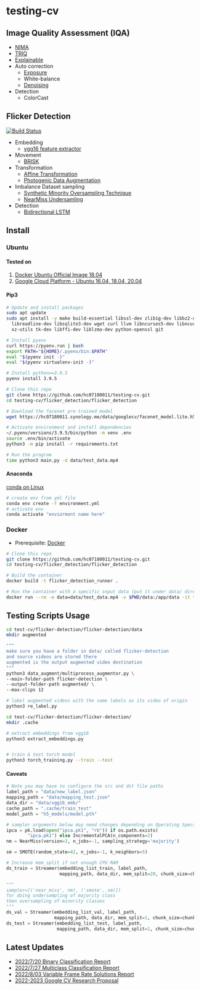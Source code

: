 # testing-cv

## Image Quality Assessment (IQA)

* [NIMA](https://github.com/idealo/image-quality-assessment)
* [TRIQ](https://github.com/junyongyou/triq)
* [Explainable](https://github.com/marcotcr/lime)
* Auto correction
  * [Exposure](https://github.com/mahmoudnafifi/Exposure_Correction)
  * White-balance
  * [Denoising](https://github.com/swz30/MPRNet)
* Detection
  * ColorCast

## Flicker Detection

[![Build Status](https://app.travis-ci.com/hc07180011/testing-cv.svg?branch=main)](https://app.travis-ci.com/hc07180011/testing-cv)

* Embedding
  * [vgg16 feature extractor](https://pytorch.org/vision/main/models/generated/torchvision.models.vgg16.html)
* Movement
  * [BRISK](http://margaritachli.com/papers/ICCV2011paper.pdf)
* Transformation
  * [Affine Transformation](https://en.wikipedia.org/wiki/Affine_transformation)
  * [Photogenic Data Augmentation](https://journalofbigdata.springeropen.com/articles/10.1186/s40537-019-0197-0)
* Imbalance Dataset sampling
    * [Synthetic Minority Oversampling Technique](https://imbalanced-learn.org/stable/references/generated/imblearn.over_sampling.SMOTE.html)
    * [NearMiss Undersamling](https://imbalanced-learn.org/dev/references/generated/imblearn.under_sampling.NearMiss.html)
* Detection
  * [Bidirectional LSTM](https://pytorch.org/docs/stable/generated/torch.nn.LSTM.html)

## Install

### Ubuntu

#### Tested on

1. [Docker Ubuntu Official Image 18.04](https://hub.docker.com/_/ubuntu/)
2. [Google Cloud Platform - Ubuntu 16.04, 18.04, 20.04](https://cloud.google.com/)

#### Pip3
```bash
# Update and install packages
sudo apt update
sudo apt install -y make build-essential libssl-dev zlib1g-dev libbz2-dev \
  libreadline-dev libsqlite3-dev wget curl llvm libncurses5-dev libncursesw5-dev \
  xz-utils tk-dev libffi-dev liblzma-dev python-openssl git

# Install pyenv
curl https://pyenv.run | bash
export PATH="${HOME}/.pyenv/bin:$PATH"
eval "$(pyenv init -)"
eval "$(pyenv virtualenv-init -)"

# Install python==3.9.5
pyenv install 3.9.5

# Clone this repo
git clone https://github.com/hc07180011/testing-cv.git
cd testing-cv/flicker_detection/flicker_detection

# Download the facenet pre-trained model
wget https://hc07180011.synology.me/data/googlecv/facenet_model.lite.h5 -O preprocessing/embedding/models/facenet_model.lite.h5

# Activate environment and install dependencies
~/.pyenv/versions/3.9.5/bin/python -m venv .env
source .env/bin/activate
python3 -m pip install -r requirements.txt

# Run the program
time python3 main.py -d data/test_data.mp4 
```

#### Anaconda
[conda on Linux](https://docs.anaconda.com/anaconda/install/linux/)
```bash
# create env from yml file
conda env create -f environment.yml
# activate env
conda activate "enviorment name here"
```



### Docker

* Prerequisite: [Docker](https://www.docker.com/)

```bash
# Clone this repo
git clone https://github.com/hc07180011/testing-cv.git
cd testing-cv/flicker_detection/flicker_detection

# Build the container
docker build -t flicker_detection_runner .

# Run the container with a specific input data (put it under data/ directory)
docker run --rm -e data=data/test_data.mp4 -v $PWD/data:/app/data -it flicker_detection_runner
```

## Testing Scripts Usage
```bash
cd test-cv/flicker-detection/flicker-detection/data
mkdir augmented

"""
make sure you have a folder in data/ called flicker-detection
and source videos are stored there
augmented is the output augmented video destination
"""
python3 data_augment/multiprocess_augmentor.py \
--main-folder-path flicker-detection \
--output-folder-path augmented/ \
--max-clips 12

# label augmented videos with the same labels as its video of origin
python3 re_label.py

cd test-cv/flicker-detection/flicker-detection/
mkdir .cache

# extract embeddings from vgg16
python3 extract_embeddings.py


# train & test torch model
python3 torch_training.py --train --test
```
#### Caveats
```python
# Note you may have to configure the src and dst file paths
label_path = "data/new_label.json"
mapping_path = "data/mapping_test.json"  
data_dir = "data/vgg16_emb/"
cache_path = ".cache/train_test"
model_path = "h5_models/model.pth"

# sampler arguments below may need changes depending on Operating Specs
ipca = pk.load(open("ipca.pk1", "rb")) if os.path.exists(
        "ipca.pk1") else IncrementalPCA(n_components=2)
nm = NearMiss(version=3, n_jobs=-1, sampling_strategy='majority')

sm = SMOTE(random_state=42, n_jobs=-1, k_neighbors=5)

# Increase mem_split if not enough CPU RAM
ds_train = Streamer(embedding_list_train, label_path,
                    mapping_path, data_dir, mem_split=20, chunk_size=chunk_size, batch_size=batch_size, sampler=None)  

"""
sampler=[('near_miss', nm), ('smote', sm)])
for doing undersampling of majority class 
then oversampling of minority classes
"""
ds_val = Streamer(embedding_list_val, label_path,
                  mapping_path, data_dir, mem_split=1, chunk_size=chunk_size, batch_size=batch_size, sampler=None)
ds_test = Streamer(embedding_list_test, label_path,
                   mapping_path, data_dir, mem_split=1, chunk_size=chunk_size, batch_size=batch_size, sampler=None)
```

## Latest Updates

* [2022/7/20 Binary Classification Report](https://docs.google.com/presentation/d/1hXtWVv1v_1Zslkf_Qs5KBnzgBhU3J21w/edit#slide=id.g12f726d91f2_1_0)
* [2022/7/27 Multiclass Classification Report](https://docs.google.com/presentation/d/1g7G1kGudxg15lvsAskZe_fuWtqFvfoNU/edit#slide=id.g13da42ab967_0_136)
* [2022/8/03 Variable Frame Rate Solutions Report](https://docs.google.com/presentation/d/1cGxSHK291eURF7IVG3JD8mdHo0DxfyyN/edit#slide=id.g140496d05b2_0_41)
* [2022-2023 Google CV Research Proposal](https://docs.google.com/document/d/1AgCTqS0zgIFc7saLjTUJ98ghYPj6o6Us-aqnJYDb0qI/edit?usp=sharing)
